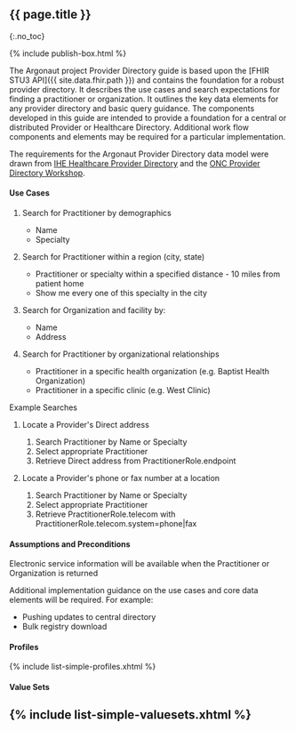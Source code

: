 ## {{ page.title }}
{:.no_toc}

{% include publish-box.html %}

The Argonaut project Provider Directory guide is based upon the [FHIR STU3 API]({{ site.data.fhir.path }}) and contains the foundation for a robust provider directory. It describes the use cases and search expectations for finding a practitioner or organization. It outlines the key data elements for any provider directory and basic query guidance. The components developed in this guide are intended to provide a foundation for a central or distributed Provider or Healthcare Directory. Additional work flow components and elements may be required for a particular implementation.

The requirements for the Argonaut Provider Directory data model were drawn from [IHE Healthcare Provider Directory] and the [ONC Provider Directory Workshop].


#### Use Cases

1.  Search for Practitioner by demographics
    -   Name
    -   Specialty

2.  Search for Practitioner within a region (city, state)
    -   Practitioner or specialty within a specified distance - 10 miles from patient home
    -   Show me every one of this specialty in the city

3.  Search for Organization and facility by:
    -   Name
    -   Address

4.  Search for Practitioner by organizational relationships
    -   Practitioner in a specific health organization (e.g. Baptist Health Organization)
    -   Practitioner in a specific clinic (e.g. West Clinic)

Example Searches

1.  Locate a Provider's Direct address
    1.  Search Practitioner by Name or Specialty
    2.  Select appropriate Practitioner
    3.  Retrieve Direct address from PractitionerRole.endpoint

2.  Locate a Provider's phone or fax number at a location
    1.  Search Practitioner by Name or Specialty
    2.  Select appropriate Practitioner
    3.  Retrieve PractitionerRole.telecom with PractitionerRole.telecom.system=phone\|fax

#### Assumptions and Preconditions

Electronic service information will be available when the Practitioner or Organization is returned

Additional implementation guidance on the use cases and core data elements will be required. For example:

-   Pushing updates to central directory
-   Bulk registry download

#### Profiles
  {%  include list-simple-profiles.xhtml %}

#### Value Sets
  {% include list-simple-valuesets.xhtml %}
------------------------------------------------------------------------

  [IHE Healthcare Provider Directory]: http://ihe.net/uploadedFiles/Documents/ITI/IHE_ITI_Suppl_HPD.pdf
  [ONC Provider Directory Workshop]: https://confluence.oncprojectracking.org/display/PDW/Workshop+Documents
